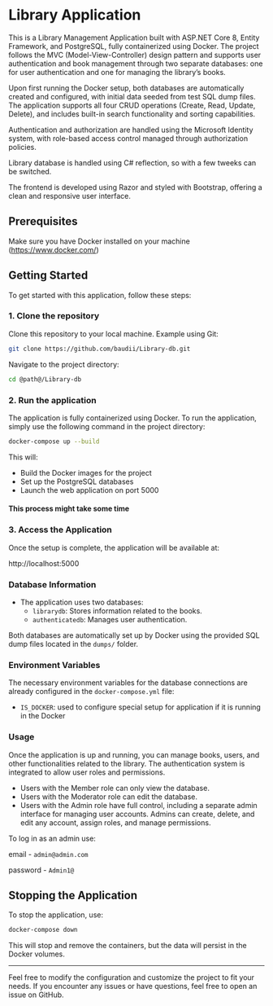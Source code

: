 # Library Application

This is a Library Management Application built with ASP.NET Core 8, Entity Framework, and PostgreSQL, fully containerized using Docker. The project follows the MVC (Model-View-Controller) design pattern and supports user authentication and book management through two separate databases: one for user authentication and one for managing the library’s books.

Upon first running the Docker setup, both databases are automatically created and configured, with initial data seeded from test SQL dump files. The application supports all four CRUD operations (Create, Read, Update, Delete), and includes built-in search functionality and sorting capabilities.

Authentication and authorization are handled using the Microsoft Identity system, with role-based access control managed through authorization policies. 

Library database is handled using C# reflection, so with a few tweeks can be switched.

The frontend is developed using Razor and styled with Bootstrap, offering a clean and responsive user interface.


## Prerequisites

Make sure you have Docker installed on your machine (https://www.docker.com/)

## Getting Started

To get started with this application, follow these steps:

### 1. Clone the repository

Clone this repository to your local machine. Example using Git:

```bash
git clone https://github.com/baudii/Library-db.git
```

Navigate to the project directory:

```bash
cd @path@/Library-db
```

### 2. Run the application

The application is fully containerized using Docker. To run the application, simply use the following command in the project directory:

```bash
docker-compose up --build
```

This will:
- Build the Docker images for the project
- Set up the PostgreSQL databases
- Launch the web application on port 5000

#### This process might take some time

### 3. Access the Application

Once the setup is complete, the application will be available at:

http://localhost:5000

### Database Information

- The application uses two databases:
  - `librarydb`: Stores information related to the books.
  - `authenticatedb`: Manages user authentication.
  
Both databases are automatically set up by Docker using the provided SQL dump files located in the `dumps/` folder.

### Environment Variables

The necessary environment variables for the database connections are already configured in the `docker-compose.yml` file:
- `IS_DOCKER`: used to configure special setup for application if it is running in the Docker

### Usage

Once the application is up and running, you can manage books, users, and other functionalities related to the library. The authentication system is integrated to allow user roles and permissions.

- Users with the Member role can only view the database.
- Users with the Moderator role can edit the database.
- Users with the Admin role have full control, including a separate admin interface for managing user accounts. Admins can create, delete, and edit any account, assign roles, and manage permissions.

To log in as an admin use:

email - `admin@admin.com`

password - `Admin1@`

## Stopping the Application

To stop the application, use:

```bash
docker-compose down
```

This will stop and remove the containers, but the data will persist in the Docker volumes.

---

Feel free to modify the configuration and customize the project to fit your needs. If you encounter any issues or have questions, feel free to open an issue on GitHub.

